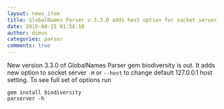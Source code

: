 ```yaml
---
layout: news_item
title: GlobalNames Parser v.3.3.0 adds host option for socket server
date: 2015-08-15 01:58:18
author: dimus
categories: parser
comments: true
---
```


New version 3.3.0 of GlobalNames Parser gem biodiversity is out. It adds new
option to socket server `-H` or `--host` to change default 127.0.0.1
host setting.  To see full set of options run

```
gem install biodiversity
parserver -h
```
